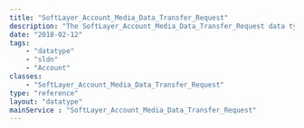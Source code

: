 ```yaml
---
title: "SoftLayer_Account_Media_Data_Transfer_Request"
description: "The SoftLayer_Account_Media_Data_Transfer_Request data type contains information on a single Data Transfer Service request. Creation of these requests is limited to SoftLayer customers through the SoftLayer Customer Portal. "
date: "2018-02-12"
tags:
    - "datatype"
    - "sldn"
    - "Account"
classes:
    - "SoftLayer_Account_Media_Data_Transfer_Request"
type: "reference"
layout: "datatype"
mainService : "SoftLayer_Account_Media_Data_Transfer_Request"
---
```

